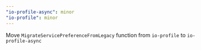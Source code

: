 ```yaml
---
"io-profile-async": minor
"io-profile": minor
---
```


Move `MigrateServicePreferenceFromLegacy` function from `io-profile` to `io-profile-async`
